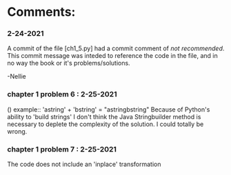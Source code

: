 # Comments:

### 2-24-2021
A commit of the file [ch1_5.py] had a commit comment of _not recommended_.  
This commit message was inteded to reference the code in the file, and in no way the book or it's problems/solutions.

-Nellie

### chapter 1 problem 6 :  2-25-2021
() example::  'astring' + 'bstring' = "astringbstring"
Because of Python's ability to 'build strings' I don't think the Java Stringbuilder method is necessary to deplete the complexity of the solution.
I could totally be wrong.

### chapter 1 problem 7 : 2-25-2021
The code does not include an 'inplace' transformation
